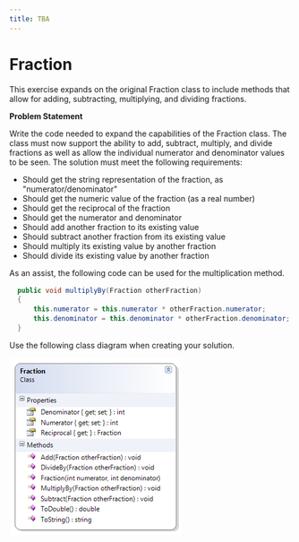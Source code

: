 ```yaml
---
title: TBA
---
```

# Fraction

This exercise expands on the original Fraction class to include methods that allow for adding, subtracting, multiplying, and dividing fractions.

**Problem Statement**

Write the code needed to expand the capabilities of the Fraction class. The class must now support the ability to add, subtract, multiply, and divide fractions as well as allow the individual numerator and denominator values to be seen. The solution must meet the following requirements:

* Should get the string representation of the fraction, as "numerator/denominator"
* Should get the numeric value of the fraction (as a real number)
* Should get the reciprocal of the fraction
* Should get the numerator and denominator
* Should add another fraction to its existing value
* Should subtract another fraction from its existing value
* Should multiply its existing value by another fraction
* Should divide its existing value by another fraction

As an assist, the following code can be used for the multiplication method.

```csharp
  public void multiplyBy(Fraction otherFraction)
  {
      this.numerator = this.numerator * otherFraction.numerator;
      this.denominator = this.denominator * otherFraction.denominator;
  }
```

Use the following class diagram when creating your solution.

![Fraction Class Diagram](./E-Fraction-2.png)
